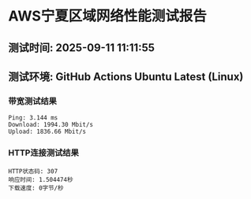 # AWS宁夏区域网络性能测试报告
## 测试时间: 2025-09-11 11:11:55
## 测试环境: GitHub Actions Ubuntu Latest (Linux)

### 带宽测试结果
```
Ping: 3.144 ms
Download: 1994.30 Mbit/s
Upload: 1836.66 Mbit/s
```

### HTTP连接测试结果
```
HTTP状态码: 307
响应时间: 1.504474秒
下载速度: 0字节/秒
```

